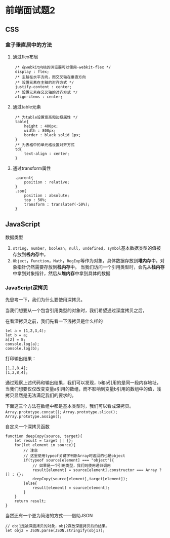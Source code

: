 # 前端面试题2

## CSS
### 盒子垂直居中的方法
1. 通过flex布局

        /* 在webkit内核的浏览器可以使用-webkit-flex */
        display : flex;
        /* 主轴在水平方向，而交叉轴在垂直方向
        /* 设置元素在主轴的对齐方式 */
        justify-content : center;
        /* 设置元素在交叉轴的对齐方式 */
        align-items : center;
        
2. 通过table元素

        /* 为table设置宽高和边框属性 */
        table{
            height : 400px;
            width : 800px;
            border : black solid 1px;
        }
        /* 为表格中的单元格设置对齐方式
        td{
            text-align : center;
        }

3. 通过transform属性

        .parent{
            position : relative;
        }
        .son{
            position : absolute;
            top : 50%;
            transform : translateY(-50%);
        }


## JavaScript
数据类型
1. `string`，`number`，`boolean`，`null`，`undefined`，`symbol`基本数据类型的值被存放到**栈内存**中。
2. `Object`，`Function`，`Math`，`RegExp`等作为对象，具体数据存放到**堆内存**中，对象指针仍然需要存放到**栈内存**中。
当我们访问一个引用类型时，会先从**栈内存**中拿到对象指针，然后从**堆内存**中拿到具体的数据

### JavaScript深拷贝
先思考一下，我们为什么要使用深拷贝。

当我们想要从一个包含引用类型的对象时，我们希望通过深度拷贝之后，

在看深拷贝之前，我们先看一下浅拷贝是什么样的
    
    let a = [1,2,3,4];
    let b = a;
    a[2] = 8;
    console.log(a);
    console.log(b);

打印输出结果：

    [1,2,8,4];
    [1,2,8,4];

通过观察上述代码和输出结果，我们可以发现，b和a引用的是同一段内存地址，当我们想要仅仅改变变量a引用的数组，而不影响到变量b引用的数组中的值，浅拷贝显然是无法满足我们的要求的。


下面这三个方法在数组中都是基本类型时，我们可以看成深拷贝。
`Array.prototype.concat();`
`Array.prototype.slice();`
`Array.prototype.assign();`

自定义一个深拷贝函数
    
    function deepCopy(source, target){
        let result = target || {};
        for(let element in source){
            // 注意
            // 这里使用typeof关键字判断Array时返回的也是object
            if(typeof source[element] === "object"){
                // 如果是一个引用类型，我们则使用递归调用
                result[element] = source[element].constructor === Array ? [] : {};
                deepCopy(source[element],target[element]);
            }else{
                result[element] = source[element];
            }
        }
        return result;
    }

当然还有一个更为简洁的方式——借助JSON
    
    // obj1是被深度拷贝的对象，obj2存放深度拷贝后的结果。
    let obj2 = JSON.parse(JSON.stringify(obj1));


